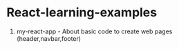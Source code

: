 # React-learning-examples
1) my-react-app - About basic code to create web pages (header,navbar,footer)
